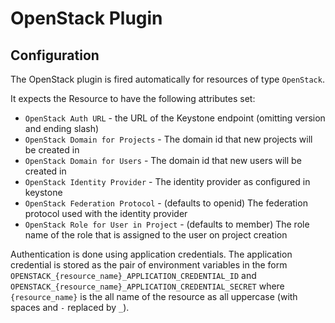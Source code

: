 # OpenStack Plugin

## Configuration

The OpenStack plugin is fired automatically for resources of type `OpenStack`.

It expects the Resource to have the following attributes set:
 * `OpenStack Auth URL` - the URL of the Keystone endpoint (omitting version
   and ending slash)
 * `OpenStack Domain for Projects` - The domain id that new projects will be
   created in
 * `OpenStack Domain for Users` - The domain id that new users will be created in
 * `OpenStack Identity Provider` - The identity provider as configured in keystone
 * `OpenStack Federation Protocol` - (defaults to openid) The federation protocol
   used with the identity provider
 * `OpenStack Role for User in Project` - (defaults to member) The role name of
   the role that is assigned to the user on project creation

Authentication is done using application credentials. The application credential
is stored as the pair of environment variables in the form
`OPENSTACK_{resource_name}_APPLICATION_CREDENTIAL_ID` and
`OPENSTACK_{resource_name}_APPLICATION_CREDENTIAL_SECRET` where `{resource_name}`
is the all name of the resource as all uppercase (with spaces and `-` replaced by `_`).

